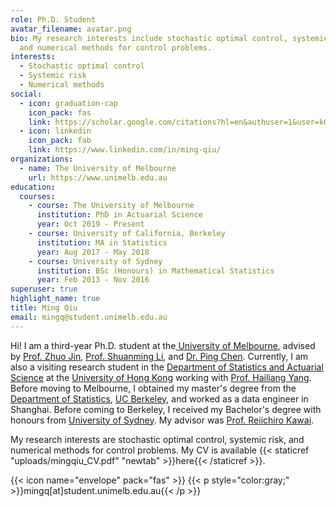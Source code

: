 ```yaml
---
role: Ph.D. Student
avatar_filename: avatar.png
bio: My research interests include stochastic optimal control, systemic risk,
  and numerical methods for control problems.
interests:
  - Stochastic optimal control
  - Systemic risk
  - Numerical methods
social:
  - icon: graduation-cap
    icon_pack: fas
    link: https://scholar.google.com/citations?hl=en&authuser=1&user=kGK68IYAAAAJ
  - icon: linkedin
    icon_pack: fab
    link: https://www.linkedin.com/in/ming-qiu/
organizations:
  - name: The University of Melbourne
    url: https://www.unimelb.edu.au
education:
  courses:
    - course: The University of Melbourne
      institution: PhD in Actuarial Science
      year: Oct 2019 - Present
    - course: University of California, Berkeley
      institution: MA in Statistics
      year: Aug 2017 - May 2018
    - course: University of Sydney
      institution: BSc (Honours) in Mathematical Statistics
      year: Feb 2013 - Nov 2016
superuser: true
highlight_name: true
title: Ming Qiu
email: mingq@student.unimelb.edu.au
---
```

Hi! I am a third-year Ph.D. student at the[ University of Melbourne](https://www.unimelb.edu.au), advised by [Prof. Zhuo Jin](https://researchers.mq.edu.au/en/persons/zhuo-jin), [Prof. Shuanming Li](https://findanexpert.unimelb.edu.au/profile/99730-shuanming-li), and [Dr. Ping Chen](https://findanexpert.unimelb.edu.au/profileprint/268179). Currently, I am also a visiting research student in the [Department of Statistics and Actuarial Science](https://saasweb.hku.hk) at the [University of Hong Kong](https://www.hku.hk) working with [Prof. Hailiang Yang](https://saasweb.hku.hk/staff/hlyang/). Before moving to Melbourne, I obtained my master's degree from the [Department of Statistics](https://statistics.berkeley.edu), [UC Berkeley](https://www.berkeley.edu), and worked as a data engineer in Shanghai. Before coming to Berkeley, I received my Bachelor's degree with honours from [University of Sydney](https://www.sydney.edu.au). My advisor was [Prof. Reiichiro Kawai](https://www.u-tokyo.ac.jp/focus/en/people/k0001_03308.html). 

My research interests are stochastic optimal control, systemic risk, and numerical methods for control problems. My CV is available {{< staticref "uploads/mingqiu_CV.pdf" "newtab" >}}here{{< /staticref >}}.

{{< icon name="envelope" pack="fas" >}} {{< p style="color:gray;" >}}mingq[at]student.unimelb.edu.au{{< /p >}}
